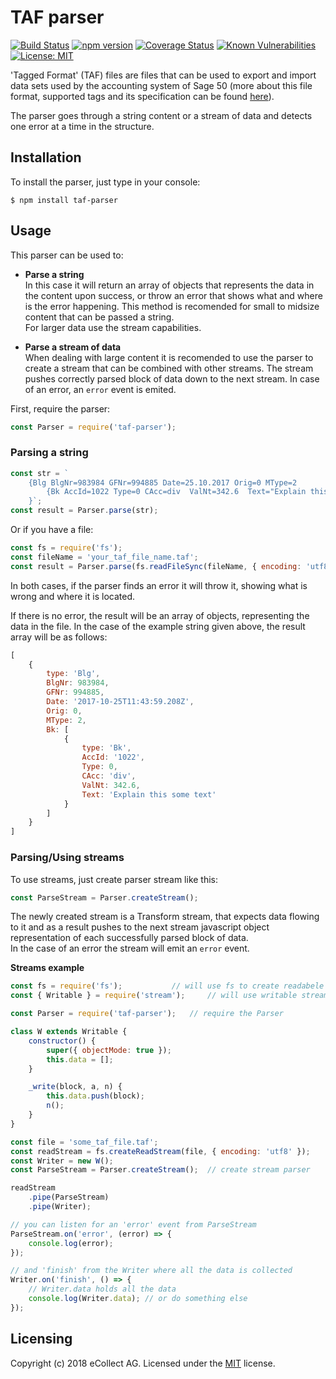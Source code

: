 # TAF parser

[![Build Status](https://travis-ci.org/eCollect/taf-parser.svg?branch=master)](https://travis-ci.org/eCollect/taf-parser) [![npm version](https://badge.fury.io/js/taf-parser.svg)](https://badge.fury.io/js/taf-parser) [![Coverage Status](https://coveralls.io/repos/github/eCollect/taf-parser/badge.svg?branch=master)](https://coveralls.io/github/eCollect/taf-parser?branch=master) [![Known Vulnerabilities](https://snyk.io/test/github/eCollect/taf-parser/badge.svg)](https://snyk.io/test/github/eCollect/taf-parser) [![License: MIT](https://img.shields.io/badge/License-MIT-blue.svg)](/eCollect/pateka/blob/master/LICENSE)

'Tagged Format' (TAF) files are files that can be used to export and import data sets used by the accounting system of Sage 50 (more about this file format, supported tags and its specification can be found [here](https://github.com/eCollect/taf-parser/blob/master/docs/Sage50.TAF.Format.pdf)).

The parser goes through a string content or a stream of data and detects one error at a time in the structure.

## Installation

To install the parser, just type in your console:

```shell
$ npm install taf-parser
```

## Usage

This parser can be used to:  

* **Parse a string**  
In this case it will return an array of objects that represents the data in the content upon success, or throw an error that shows what and where is the error happening. This method is recomended for small to midsize content that can be passed a string.  
For larger data use the stream capabilities.

* **Parse a stream of data**  
When dealing with large content it is recomended to use the parser to create a stream that can be combined with other streams. The stream pushes correctly parsed block of data down to the next stream. In case of an error, an `error` event is emited.

First, require the parser:
```javascript
const Parser = require('taf-parser');
```

### Parsing a string

```javascript
const str = `
    {Blg BlgNr=983984 GFNr=994885 Date=25.10.2017 Orig=0 MType=2
    	{Bk AccId=1022 Type=0 CAcc=div  ValNt=342.6  Text="Explain this some text"}
    }`;
const result = Parser.parse(str);
```

Or if you have a file:
```javascript
const fs = require('fs');
const fileName = 'your_taf_file_name.taf';
const result = Parser.parse(fs.readFileSync(fileName, { encoding: 'utf8' }));
```

In both cases, if the parser finds an error it will throw it, showing what is wrong and where it is located.

If there is no error, the result will be an array of objects, representing the data in the file. In the case of the example string given above, the result array will be as follows:
```javascript
[
    {
        type: 'Blg',
        BlgNr: 983984,
        GFNr: 994885,
        Date: '2017-10-25T11:43:59.208Z',
        Orig: 0,
        MType: 2,
        Bk: [
            {
                type: 'Bk',
                AccId: '1022',
                Type: 0,
                CAcc: 'div',
                ValNt: 342.6,
                Text: 'Explain this some text'
            }
        ]
    }
]
```


### Parsing/Using streams

To use streams, just create parser stream like this:
```javascript
const ParseStream = Parser.createStream();
```

The newly created stream is a Transform stream, that expects data flowing to it and as a result pushes to the next stream javascript object representation of each successfully parsed block of data.  
In the case of an error the stream will emit an `error` event.

**Streams example**
```javascript
const fs = require('fs');			// will use fs to create readabele file stream
const { Writable } = require('stream');		// will use writable stream to collect all the data

const Parser = require('taf-parser');	// require the Parser

class W extends Writable {
	constructor() {
		super({ objectMode: true });
		this.data = [];
	}

	_write(block, a, n) {
		this.data.push(block);
		n();
	}
}

const file = 'some_taf_file.taf';
const readStream = fs.createReadStream(file, { encoding: 'utf8' });
const Writer = new W();
const ParseStream = Parser.createStream();	// create stream parser

readStream
	.pipe(ParseStream)
	.pipe(Writer);

// you can listen for an 'error' event from ParseStream
ParseStream.on('error', (error) => {
	console.log(error);
});

// and 'finish' from the Writer where all the data is collected
Writer.on('finish', () => {
	// Writer.data holds all the data
	console.log(Writer.data); // or do something else
});
```

## Licensing

Copyright (c) 2018 eCollect AG.
Licensed under the [MIT](LICENSE) license.
